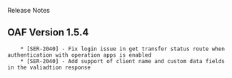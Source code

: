 Release Notes

## OAF Version 1.5.4
        * [SER-2040] - Fix login issue in get transfer status route when authentication with operation apps is enabled
        * [SER-2040] - Add support of client name and custom data fields in the valiadtion response